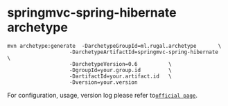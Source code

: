 springmvc-spring-hibernate archetype
==========================

    mvn archetype:generate  -DarchetypeGroupId=ml.rugal.archetype       \
                        -DarchetypeArtifactId=springmvc-spring-hibernate  \
                        -DarchetypeVersion=0.6          \
                        -DgroupId=your.group.id         \
                        -DartifactId=your.artifact.id   \
                        -Dversion=your.version


For configuration, usage, version log please refer to[`official page`](http://rugal.github.io/development/2014/07/06/my-archetype-in-maven/).

